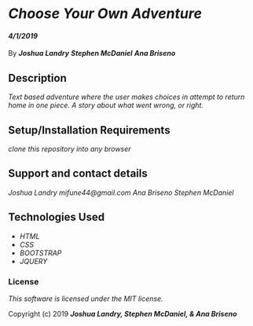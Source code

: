 # _Choose Your Own Adventure_

#### _4/1/2019_

 By _**Joshua Landry**_
    _**Stephen McDaniel**_
     _**Ana Briseno**_

## Description

_Text based adventure where the user makes choices in attempt to return home in one piece.  A story about what went wrong, or right._

## Setup/Installation Requirements

 _clone this repository into any browser_


## Support and contact details

_Joshua Landry mifune44@gmail.com_
_Ana Briseno_
_Stephen McDaniel_

## Technologies Used

* _HTML_
* _CSS_
* _BOOTSTRAP_
* _JQUERY_

### License

*This software is licensed under the MIT license.*

Copyright (c) 2019 **_Joshua Landry, Stephen McDaniel, & Ana Briseno_**
